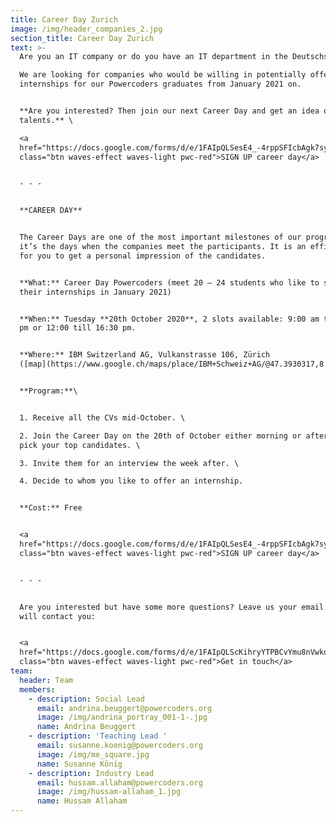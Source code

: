 ```yaml
---
title: Career Day Zurich
image: /img/header_companies_2.jpg
section_title: Career Day Zurich
text: >-
  Are you an IT company or do you have an IT department in the Deutschschweiz? \

  We are looking for companies who would be willing in potentially offering
  internships for our Powercoders graduates from January 2021 on. 


  **Are you interested? Then join our next Career Day and get an idea of our IT
  talents.** \

  <a
  href="https://docs.google.com/forms/d/e/1FAIpQLSesE4_-4rppSFIcbAgk7syXOf3yUjbSYKQSvQfpzxKRdIDpkA/viewform"
  class="btn waves-effect waves-light pwc-red">SIGN UP career day</a>


  - - -


  **CAREER DAY** 


  The Career Days are one of the most important milestones of our program since
  it’s the days when the companies meet the participants. It is an efficient way
  for you to get a personal impression of the candidates.


  **What:** Career Day Powercoders (meet 20 – 24 students who like to start
  their internships in January 2021)


  **When:** Tuesday **20th October 2020**, 2 slots available: 9:00 am till 13:30
  pm or 12:00 till 16:30 pm.


  **Where:** IBM Switzerland AG, Vulkanstrasse 106, Zürich
  ([map](https://www.google.ch/maps/place/IBM+Schweiz+AG/@47.3930317,8.4837004,17z/data=!3m1!4b1!4m5!3m4!1s0x47900bb83254083d:0xea641dc9eb3f975d!8m2!3d47.3930281!4d8.4858891))


  **Program:**\


  1. Receive all the CVs mid-October. \

  2. Join the Career Day on the 20th of October either morning or afternoon and
  pick your top candidates. \

  3. Invite them for an interview the week after. \

  4. Decide to whom you like to offer an internship.


  **Cost:** Free 


  <a
  href="https://docs.google.com/forms/d/e/1FAIpQLSesE4_-4rppSFIcbAgk7syXOf3yUjbSYKQSvQfpzxKRdIDpkA/viewform"
  class="btn waves-effect waves-light pwc-red">SIGN UP career day</a>


  - - -


  Are you interested but have some more questions? Leave us your email and we
  will contact you:


  <a
  href="https://docs.google.com/forms/d/e/1FAIpQLScKihryYTPBCvYmu8nVwkdeTbCYN-nC99qUtWbXmVmbd0hFTw/viewform"
  class="btn waves-effect waves-light pwc-red">Get in touch</a>
team:
  header: Team
  members:
    - description: Social Lead
      email: andrina.beuggert@powercoders.org
      image: /img/andrina_portray_001-1-.jpg
      name: Andrina Beuggert
    - description: 'Teaching Lead '
      email: susanne.koenig@powercoders.org
      image: /img/me_square.jpg
      name: Susanne König
    - description: Industry Lead
      email: hussam.allaham@powercoders.org
      image: /img/hussam-allaham_1.jpg
      name: Hussam Allaham
---
```


